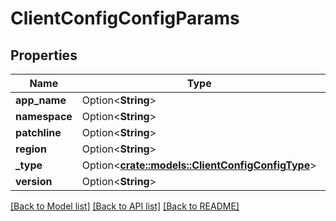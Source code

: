 # ClientConfigConfigParams

## Properties

Name | Type | Description | Notes
------------ | ------------- | ------------- | -------------
**app_name** | Option<**String**> |  | [optional]
**namespace** | Option<**String**> |  | [optional]
**patchline** | Option<**String**> |  | [optional]
**region** | Option<**String**> |  | [optional]
**_type** | Option<[**crate::models::ClientConfigConfigType**](ClientConfigConfigType.md)> |  | [optional]
**version** | Option<**String**> |  | [optional]

[[Back to Model list]](../README.md#documentation-for-models) [[Back to API list]](../README.md#documentation-for-api-endpoints) [[Back to README]](../README.md)



